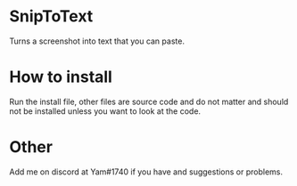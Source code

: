 # SnipToText
Turns a screenshot into text that you can paste.

# How to install
Run the install file, other files are source code and do not matter and should not be installed unless you want to look at the code.

# Other
Add me on discord at Yam#1740 if you have and suggestions or problems.
